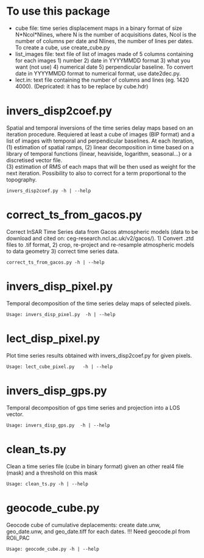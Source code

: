 To use this package
=============
* cube file: time series displacement maps in a binary format of size N\*Ncol\*Nlines, where N is the number of acquisitions dates, Ncol is the number of columns per date and Nlines, the number of lines per dates. To create a cube, use create\_cube.py
* list\_images file: text file of list of images made of 5 columns containing for each images 1) number 2) date in YYYYMMDD format 3) what you want (not use) 4) numerical date 5) perpendicular baseline.
To convert date in YYYYMMDD format to numerical format, use date2dec.py.
* lect.in: text file containing the number of columns and lines (eg. 1420 4000). (Depricated: it has to be replace by cube.hdr) 


invers\_disp2coef.py
============
Spatial and temporal inversions of the time series delay maps based on an iteration procedure. Requiered at least a cube of images (BIP format) and a list of images with temporal and perpendicular baselines. 
At each iteration, (1) estimation of spatial ramps, (2) linear decomposition in time based on a library of temporal functions (linear, heaviside, logarithm, seasonal...) or a discretised vector file.  
(3) estimation of RMS of each maps that will be then used as weight for the next iteration. Possibility to also to correct for a term proportional to the topography.

```
invers_disp2coef.py -h | --help
```

correct\_ts\_from\_gacos.py
============
Correct InSAR Time Series data from Gacos atmospheric models (data to be download and cited on: ceg-research.ncl.ac.uk/v2/gacos/). 1) Convert .ztd files to .tif format, 2) crop, re-project and re-resample atmospheric models to data geometry 3) correct time series data.

```
correct_ts_from_gacos.py -h | --help
```


invers\_disp\_pixel.py
============
Temporal decomposition of the time series delay maps of selected pixels. 

```
Usage: invers_disp_pixel.py  -h | --help 
```

lect\_disp\_pixel.py
=============

Plot time series results obtained with invers\_disp2coef.py for given pixels.

```
Usage: lect_cube_pixel.py   -h | --help
```

invers\_disp\_gps.py
============

Temporal decomposition of gps time series and projection into a LOS vector. 

```
Usage: invers_disp_gps.py  -h | --help 
``` 

clean\_ts.py
============
Clean a time series file (cube in binary format) given an other real4 file (mask) and a threshold on this mask

```
Usage: clean_ts.py -h | --help
```

geocode\_cube.py
============
Geocode cube of cumulative deplacements: create date.unw, geo\_date.unw, and geo\_date.tiff for each dates. !!! Need geocode.pl from ROIi\_PAC

```
Usage: geocode_cube.py -h | --help
```



